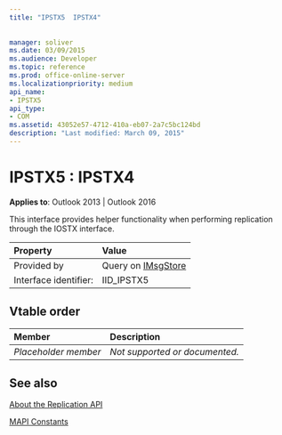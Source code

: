 ```yaml
---
title: "IPSTX5  IPSTX4"
 
 
manager: soliver
ms.date: 03/09/2015
ms.audience: Developer
ms.topic: reference
ms.prod: office-online-server
ms.localizationpriority: medium
api_name:
- IPSTX5
api_type:
- COM
ms.assetid: 43052e57-4712-410a-eb07-2a7c5bc124bd
description: "Last modified: March 09, 2015"
---
```


# IPSTX5 : IPSTX4

  
  
**Applies to**: Outlook 2013 | Outlook 2016 
  
This interface provides helper functionality when performing replication through the IOSTX interface.
  
|Property|Value|
|:-----|:-----|
|Provided by  <br/> |Query on [IMsgStore](imsgstoreimapiprop.md) <br/> |
|Interface identifier:  <br/> |IID_IPSTX5  <br/> |
   
## Vtable order

|Member|Description|
|:-----|:-----|
| *Placeholder member*  <br/> | *Not supported or documented.*  <br/> |
   
## See also



[About the Replication API](about-the-replication-api.md)
  
[MAPI Constants](mapi-constants.md)

